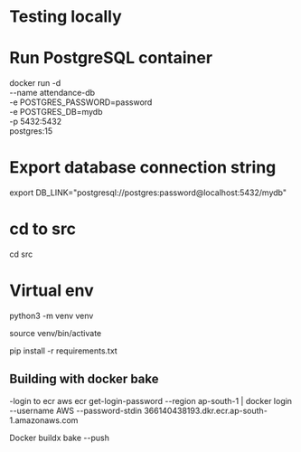 # Testing locally
# Run PostgreSQL container
docker run -d \
 --name attendance-db \
 -e POSTGRES_PASSWORD=password \
 -e POSTGRES_DB=mydb \
 -p 5432:5432 \
 postgres:15

# Export database connection string
export DB_LINK="postgresql://postgres:password@localhost:5432/mydb"

# cd to src

cd src

# Virtual env

python3 -m venv venv

source venv/bin/activate

pip install -r requirements.txt


## Building with docker bake

-login to ecr 
aws ecr get-login-password --region ap-south-1 | docker login --username AWS --password-stdin 366140438193.dkr.ecr.ap-south-1.amazonaws.com

Docker buildx bake --push 
